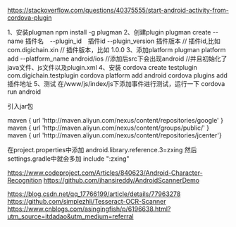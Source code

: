 https://stackoverflow.com/questions/40375555/start-android-activity-from-cordova-plugin

1、安装plugman
npm install -g plugman
2、创建plugin
plugman create --name 插件名　--plugin_id　插件id --plugin_version 插件版本
// 插件id,比如 com.digichain.xin
// 插件版本，比如 1.0.0
3、添加platform
plugman platform add --platform_name android/ios
//添加后src下会出现android
//并且初始化了java文件、js文件以及plugin.xml
4、安装
cordova create testplugin com.digichain.testplugin
cordova platform add android
cordova plugins add 插件地址
5、测试
在/www/js/index/js下添加事件进行测试，运行一下
cordova　run android

引入jar包



<config-file target="AndroidManifest.xml" parent="/manifest/application">
maven { url 'http://maven.aliyun.com/nexus/content/repositories/google' }
maven { url 'http://maven.aliyun.com/nexus/content/groups/public/' }
maven { url 'http://maven.aliyun.com/nexus/content/repositories/jcenter'}

在project.properties中添加
android.library.reference.3=zxing
然后settings.gradle中就会多加
include ":zxing"

https://www.codeproject.com/Articles/840623/Android-Character-Recognition
https://github.com/jhansireddy/AndroidScannerDemo

https://blog.csdn.net/qq_17766199/article/details/77963278
https://github.com/simplezhli/Tesseract-OCR-Scanner
https://www.cnblogs.com/asingingfish/p/6196638.html?utm_source=itdadao&utm_medium=referral

